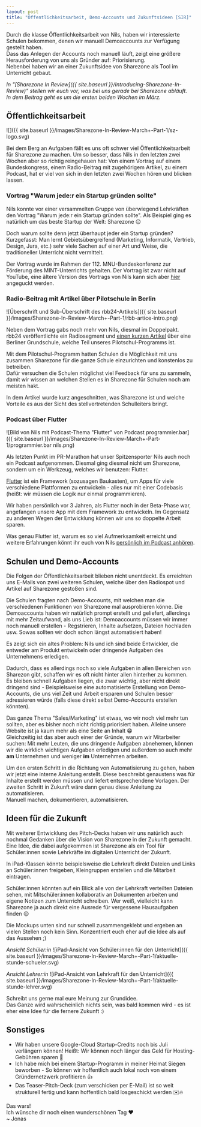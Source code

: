 ```yaml
---
layout: post
title: "Öffentlichkeitsarbeit, Demo-Accounts und Zukunftsideen [SIR]"
---
```

Durch die klasse Öffentlichkeitsarbeit von Nils, haben wir interessierte Schulen bekommen, denen wir manuell Demoaccounts zur Verfügung gestellt haben.  
Dass das Anlegen der Accounts noch manuell läuft, zeigt eine größere Herausforderung von uns als Gründer auf: Priorisierung.   
Nebenbei haben wir an einer Zukunftsidee von Sharezone als Tool im Unterricht gebaut.

*In "[Sharezone In Review]({{ site.baseurl }}/Introducing-Sharezone-In-Review)" stellen wir euch vor, was bei uns gerade bei Sharezone abläuft.\
In dem Beitrag geht es um die ersten beiden Wochen im März.*

## Öffentlichkeitsarbeit
![]({{ site.baseurl }}/images/Sharezone-In-Review-March+-Part-1/sz-logo.svg)

Bei dem Berg an Aufgaben fällt es uns oft schwer viel Öffentlichkeitsarbeit für Sharezone zu machen. Um so besser, dass Nils in den letzten zwei Wochen aber so richtig reingehauen hat: Von einem Vortrag auf einem Bundeskongress, einem Radio-Beitrag mit zugehörigem Artikel, zu einem Podcast, hat er viel von sich in den letzten zwei Wochen hören und blicken lassen.  

### Vortrag "Warum jede:r ein Startup gründen sollte"
Nils konnte vor einer versammelten Gruppe von überwiegend Lehrkräften den Vortrag "Warum jede:r ein Startup gründen sollte". Als Beispiel ging es natürlich um das beste Startup der Welt: Sharezone 😉

Doch warum sollte denn jetzt überhaupt jeder ein Startup gründen? Kurzgefasst: Man lernt Gebietsübergreifend (Marketing, Informatik, Vertrieb, Design, Jura, etc.) sehr viele Sachen auf einer Art und Weise, die traditioneller Unterricht nicht vermittelt.    

Der Vortrag wurde im Rahmen der 112. MNU-Bundeskonferenz zur Förderung des MINT-Unterrichts gehalten. Der Vortrag ist zwar nicht auf YouTube, eine ältere Version des Vortrags von Nils kann sich aber [hier](https://www.youtube.com/watch?v=Bg0okdOOnZw) angeguckt werden.

### Radio-Beitrag mit Artikel über Pilotschule in Berlin
![Überschrift und Sub-Überschrift des rbb24-Artikels]({{ site.baseurl }}/images/Sharezone-In-Review-March+-Part-1/rbb-artice-intro.png)

Neben dem Vortrag gabs noch mehr von Nils, diesmal im Doppelpakt. rbb24 veröffentlichte ein Radiosegment und [einen kurzen Artikel](https://www.rbb24.de/panorama/thema/corona/beitraege/2021/03/lern-app-berlin-pilotprojekt-grundschule.html) über eine Berliner Grundschule, welche Teil unseres Pilotschul-Programms ist.  

Mit dem Pilotschul-Programm hatten Schulen die Möglichkeit mit uns zusammen Sharezone für die ganze Schule einzurichten und konstenlos zu betreiben.   
Dafür versuchen die Schulen möglichst viel Feedback für uns zu sammeln, damit wir wissen an welchen Stellen es in Sharezone für Schulen noch am meisten hakt.    

In dem Artikel wurde kurz angeschnitten, was Sharezone ist und welche Vorteile es aus der Sicht des stellvertretenden Schulleiters bringt.  

### Podcast über Flutter  
![Bild von Nils mit Podcast-Thema "Flutter" von Podcast programmier.bar]({{ site.baseurl }}/images/Sharezone-In-Review-March+-Part-1/programmier.bar nils.png)

Als letzten Punkt im PR-Marathon hat unser Spitzensporter Nils auch noch ein Podcast aufgenommen. Diesmal ging diesmal nicht um Sharezone, sondern um ein Werkzeug, welches wir benutzen: Flutter.

[Flutter](https://flutter.dev) ist ein Framework (sozusagen Baukasten), um Apps für viele verschiedene Plattformen zu entwickeln - alles nur mit einer Codebasis (heißt: wir müssen die Logik nur einmal programmieren).  

Wir haben persönlich vor 3 Jahren, als Flutter noch in der Beta-Phase war, angefangen unsere App mit dem Framework zu entwickeln. Im Gegensatz zu anderen Wegen der Entwicklung können wir uns so doppelte Arbeit sparen. 

Was genau Flutter ist, warum es so viel Aufmerksamkeit erreicht und weitere Erfahrungen könnt ihr euch von Nils [persönlich im Podcast anhören](https://www.programmier.bar/podcast-episodes/folge-84-flutter-mit-nils-reichardt-von-sharezone).

## Schulen und Demo-Accounts
Die Folgen der Öffentlichkeitsarbeit blieben nicht unentdeckt. Es erreichten uns E-Mails von zwei weiteren Schulen, welche über den Radiospot und Artikel auf Sharezone gestoßen sind.    

Die Schulen fragten nach Demo-Accounts, mit welchen man die verschiedenen Funktionen von Sharezone mal ausprobieren könne. Die Demoaccounts haben wir natürlich prompt erstellt und geliefert, allerdings mit mehr Zeitaufwand, als uns Lieb ist: Demoaccounts müssen wir immer noch manuell erstellen - Regstrieren, Inhalte aufsetzen, Dateien hochladen usw. Sowas sollten wir doch schon längst automatisiert haben!

Es zeigt sich ein altes Problem: Nils und ich sind beide Entwickler, die entweder am Produkt entwickeln oder dringende Aufgaben des Unternehmens erledigen.  

Dadurch, dass es allerdings noch so viele Aufgaben in allen Bereichen von Sharezon gibt, schaffen wir es oft nicht hinter allen hinterher zu kommen.  
Es bleiben schnell Aufgaben liegen, die zwar wichtig, aber nicht direkt dringend sind - Beispielsweise eine automatisierte Erstellung von Demo-Accounts, die uns viel Zeit und Arbeit ersparen und Schulen besser adressieren würde (falls diese direkt selbst Demo-Accounts erstellen könnten). 

Das ganze Thema "Sales/Marketing" ist etwas, wo wir noch viel mehr tun sollten, aber es bisher noch nicht richtig priorisiert haben. Alleine unsere Website ist ja kaum mehr als eine Seite an Inhalt 😁   
Gleichzeitig ist das aber auch einer der Gründe, warum wir Mitarbeiter suchen: Mit mehr Leuten, die uns dringende Aufgaben abnehemen, können wir die wirklich wichtigen Aufgaben erledigen und außerdem so auch mehr **am** Unternehmen und weniger **im** Unternehmen arbeiten.

Um den ersten Schritt in die Richtung von Automatisierung zu gehen, haben wir jetzt eine interne Anleitung erstellt. Diese beschreibt genaustens was für Inhalte erstellt werden müssen und liefert entsprechendene Vorlagen. 
Der zweiten Schritt in Zukunft wäre dann genau diese Anleitung zu automatisieren.    
Manuell machen, dokumentieren, automatisieren.    

## Ideen für die Zukunft
Mit weiterer Entwicklung des Pitch-Decks haben wir uns natürlich auch nochmal Gedanken über die Vision von Sharezone in der Zukunft gemacht.  
Eine Idee, die dabei aufgekommen ist Sharezone als ein Tool für Schüler:innen sowie Lehrkräfte im digitalen Unterricht der Zukunft.  

In iPad-Klassen könnte beispielsweise die Lehrkraft direkt Dateien und Links an Schüler:innen freigeben, Kleingruppen erstellen und die Mitarbeit eintragen.   

Schüler:innen könnten auf ein Blick alle von der Lehrkraft verteilten Dateien sehen, mit Mitschüler:innen kollaborativ an Dokumenten arbeiten und eigene Notizen zum Unterricht schreiben. Wer weiß, vielleicht kann Sharezone ja auch direkt eine Ausrede für vergessene Hausaufgaben finden 😉

Die Mockups unten sind nur schnell zusammengeklebt und ergeben an vielen Stellen noch kein Sinn. Konzentriert euch eher auf die Idee als auf das Aussehen ;)

*Ansicht Schüler:in*
![iPad-Ansicht von Schüler:innen für den Unterricht]({{ site.baseurl }}/images/Sharezone-In-Review-March+-Part-1/aktuelle-stunde-schueler.svg)

*Ansicht Lehrer:in*
![iPad-Ansicht von Lehrkraft für den Unterricht]({{ site.baseurl }}/images/Sharezone-In-Review-March+-Part-1/aktuelle-stunde-lehrer.svg)

Schreibt uns gerne mal eure Meinung zur Grundidee.   
Das Ganze wird wahrscheinlich nichts sein, was bald kommen wird - es ist eher eine Idee für die fernere Zukunft :)

## Sonstiges
* Wir haben unsere Google-Cloud Startup-Credits noch bis Juli verlängern können! Heißt: Wir können noch länger das Geld für Hosting-Gebühren sparen 🙌
* Ich habe mich bei einem Startup-Programm in meiner Heimat Siegen beworben - So können wir hoffentlich auch lokal noch von einem Gründernetzwerk profitieren 👍
* Das Teaser-Pitch-Deck (zum verschicken per E-Mail) ist so weit strukturell fertig und kann hoffentlich bald losgeschickt werden ✉️🔥

Das wars!      
Ich wünsche dir noch einen wunderschönen Tag ❤️    
~ Jonas
